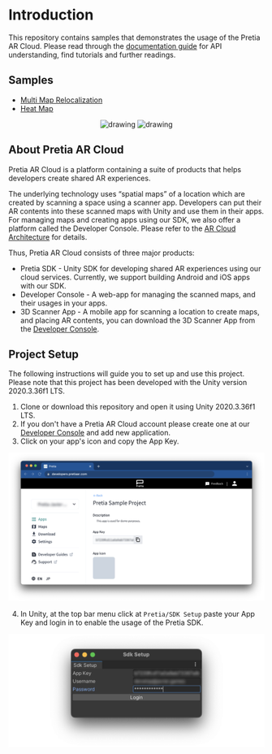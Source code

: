 # Introduction

This repository contains samples that demonstrates the usage of the Pretia AR 
Cloud. Please read through the 
[documentation guide](https://docs.developers.pretiaar.com/) for API 
understanding, find tutorials and further readings.

## Samples

- [Multi Map Relocalization](Assets/Samples/MultiMapRelocalization/README.md)
- [Heat Map](Assets/Samples/HeatMap/README.md)

<div style="text-align:center">
    <img src="Docs/Images/ScreenShot-MultiMapReloc-Sphere.gif" alt="drawing" height="540" />
    <img src="Docs/Images/ScreenShot-HeatMap.gif" alt="drawing" height="540" />
</div>

## About Pretia AR Cloud

Pretia AR Cloud is a platform containing a suite of products that helps 
developers create shared AR experiences.

The underlying technology uses “spatial maps” of a location which are created 
by scanning a space using a scanner app. Developers can put their AR contents 
into these scanned maps with Unity and use them in their apps. For managing 
maps and creating apps using our SDK, we also offer a platform called the 
Developer Console. Please refer to the 
[AR Cloud Architecture](https://docs.developers.pretiaar.com/api) 
for details.

Thus, Pretia AR Cloud consists of three major products:

* Pretia SDK - Unity SDK for developing shared AR experiences using our cloud services. Currently, we support building Android and iOS apps with our SDK.
* Developer Console - A web-app for managing the scanned maps, and their usages in your apps.
* 3D Scanner App - A mobile app for scanning a location to create maps, and placing AR contents, you can download the 3D Scanner App from the [Developer Console](https://developers.pretiaar.com).

## Project Setup

The following instructions will guide you to set up and use this project. Please note that this project has been developed with the Unity version 2020.3.36f1 LTS.

1. Clone or download this repository and open it using Unity 2020.3.36f1 LTS.
2. If you don't have a Pretia AR Cloud account please create one at our [Developer Console](https://developers.pretiaar.com/register) and add new application.
3. Click on your app's icon and copy the App Key.

![](Docs/Images/ScreenShot-DeveloperConsole-AppKey.png)

4. In Unity, at the top bar menu click at `Pretia/SDK Setup` paste your App Key and login in to enable the usage of the Pretia SDK.

![](Docs/Images/ScreenShot-PretiaSDK-SetUp.png)
